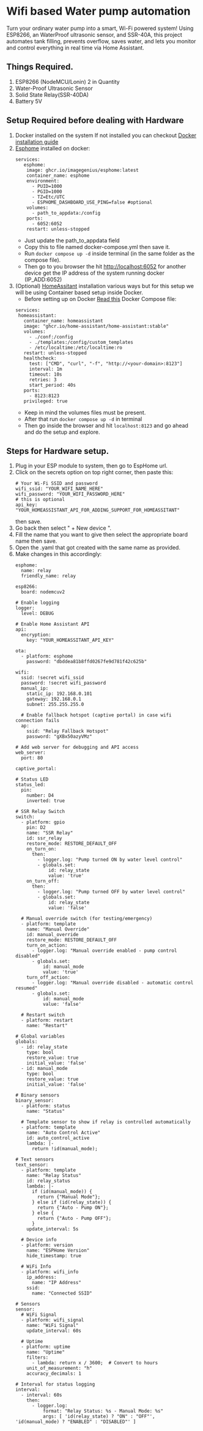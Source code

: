 # Wifi based Water pump automation
Turn your ordinary water pump into a smart, Wi-Fi powered system! Using ESP8266, an WaterProof ultrasonic sensor, and SSR-40A, this project automates tank filling, prevents overflow, saves water, and lets you monitor and control everything in real time via Home Assistant.


## Things Required.
1.  ESP8266 (NodeMCU/Lonin) 2 in Quantity
2.  Water-Proof Ultrasonic Sensor
3.  Solid State Relay(SSR-40DA)
4.  Battery 5V


## Setup Required before dealing with Hardware
1.  Docker installed on the system
    If not installed you can checkout [Docker installation guide](https://docs.docker.com/engine/install/)
2.  [Esphome](https://esphome.io) installed on docker:
    ```
    services:
       esphome:
        image: ghcr.io/imagegenius/esphome:latest
        container_name: esphome
        environment:
          - PUID=1000
          - PGID=1000
          - TZ=Etc/UTC
          - ESPHOME_DASHBOARD_USE_PING=false #optional
        volumes:
          - path_to_appdata:/config
        ports:
          - 6052:6052
        restart: unless-stopped
    ```
    * Just update the path_to_appdata field
    * Copy this to file named docker-compose.yml then save it.
    * Run `docker compose up -d` inside terminal (in the same folder as the compose file).
    * Then go to you browser the hit [http://localhost:6052](http://localhost:6052) for another device get the IP address of the system          running docker (IP_ADD:6052)
3.  (Optional) [HomeAssitant](https://www.home-assistant.io/) installation various ways but for this setup we will be using Container           based setup inside Docker.
     * Before setting up on Docker [Read this](https://www.home-assistant.io/installation/linux)
     Docker Compose file:
     ```
     services:
      homeassistant:
        container_name: homeassistant
        image: "ghcr.io/home-assistant/home-assistant:stable"
        volumes:
          - ./conf:/config
          - ./templates:/config/custom_templates
          - /etc/localtime:/etc/localtime:ro
        restart: unless-stopped
        healthcheck:
          test: ["CMD", "curl", "-f", "http://<your-domain>:8123"]
          interval: 1m
          timeout: 10s
          retries: 3
          start_period: 40s
        ports:
          - 8123:8123
        privileged: true
     ```
     * Keep in mind the volumes files must be present.
     * After that run `docker compose up -d` in terminal
     * Then go inside the browser and hit `localhost:8123` and go ahead and do the setup and explore.
## Steps for Hardware setup.
1.  Plug in your ESP module to system, then go to EspHome url.
2.  Click on the secrets option on top right corner, then paste this:
    ```
    # Your Wi-Fi SSID and password
    wifi_ssid: "YOUR_WIFI_NAME_HERE"
    wifi_password: "YOUR_WIFI_PASSWORD_HERE"
    # this is optional
    api_key: "YOUR_HOMEASSISTANT_API_FOR_ADDING_SUPPORT_FOR_HOMEASSITANT"
    ```
    then save.
3.  Go back then select " + New device ".
4.  Fill the name that you want to give then select the appropriate board name then save.
5.  Open the .yaml that got created with the same name as provided.
6.  Make changes in this accordingly:
    ```
    esphome:
      name: relay
      friendly_name: relay
    
    esp8266:
      board: nodemcuv2
    
    # Enable logging
    logger:
      level: DEBUG
    
    # Enable Home Assistant API
    api:
      encryption:
        key: "YOUR_HOMEASSITANT_API_KEY"
    
    ota:
      - platform: esphome
        password: "dbddea81b8ffd0267fe9d781f42c625b"
    
    wifi:
      ssid: !secret wifi_ssid
      password: !secret wifi_password
      manual_ip:
        static_ip: 192.168.0.101
        gateway: 192.168.0.1
        subnet: 255.255.255.0
      
      # Enable fallback hotspot (captive portal) in case wifi connection fails
      ap:
        ssid: "Relay Fallback Hotspot"
        password: "gXBx50azyVMz"
    
    # Add web server for debugging and API access
    web_server:
      port: 80
    
    captive_portal:
    
    # Status LED
    status_led:
      pin:
        number: D4
        inverted: true
    
    # SSR Relay Switch
    switch:
      - platform: gpio
        pin: D2
        name: "SSR Relay"
        id: ssr_relay
        restore_mode: RESTORE_DEFAULT_OFF
        on_turn_on:
          then:
            - logger.log: "Pump turned ON by water level control"
            - globals.set:
                id: relay_state
                value: 'true'
        on_turn_off:
          then:
            - logger.log: "Pump turned OFF by water level control"
            - globals.set:
                id: relay_state
                value: 'false'
    
      # Manual override switch (for testing/emergency)
      - platform: template
        name: "Manual Override"
        id: manual_override
        restore_mode: RESTORE_DEFAULT_OFF
        turn_on_action:
          - logger.log: "Manual override enabled - pump control disabled"
          - globals.set:
              id: manual_mode
              value: 'true'
        turn_off_action:
          - logger.log: "Manual override disabled - automatic control resumed"
          - globals.set:
              id: manual_mode
              value: 'false'
    
      # Restart switch
      - platform: restart
        name: "Restart"
    
    # Global variables
    globals:
      - id: relay_state
        type: bool
        restore_value: true
        initial_value: 'false'
      - id: manual_mode
        type: bool
        restore_value: true
        initial_value: 'false'
    
    # Binary sensors
    binary_sensor:
      - platform: status
        name: "Status"
      
      # Template sensor to show if relay is controlled automatically
      - platform: template
        name: "Auto Control Active"
        id: auto_control_active
        lambda: |-
          return !id(manual_mode);
    
    # Text sensors
    text_sensor:
      - platform: template
        name: "Relay Status"
        id: relay_status
        lambda: |-
          if (id(manual_mode)) {
            return {"Manual Mode"};
          } else if (id(relay_state)) {
            return {"Auto - Pump ON"};
          } else {
            return {"Auto - Pump OFF"};
          }
        update_interval: 5s
    
      # Device info
      - platform: version
        name: "ESPHome Version"
        hide_timestamp: true
    
      # WiFi Info
      - platform: wifi_info
        ip_address:
          name: "IP Address"
        ssid:
          name: "Connected SSID"
    
    # Sensors
    sensor:
      # WiFi Signal
      - platform: wifi_signal
        name: "WiFi Signal"
        update_interval: 60s
    
      # Uptime
      - platform: uptime
        name: "Uptime"
        filters:
          - lambda: return x / 3600;  # Convert to hours
        unit_of_measurement: "h"
        accuracy_decimals: 1
    
    # Interval for status logging
    interval:
      - interval: 60s
        then:
          - logger.log: 
              format: "Relay Status: %s - Manual Mode: %s"
              args: [ 'id(relay_state) ? "ON" : "OFF"', 'id(manual_mode) ? "ENABLED" : "DISABLED"' ]
    ```

    
